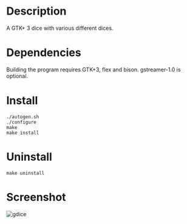Description
===========

A GTK+ 3 dice with various different dices.

Dependencies
============

Building the program requires GTK+3, flex and bison. gstreamer-1.0 is optional.

Install
=======

```
./autogen.sh
./configure
make
make install
```

Uninstall
=========

```
make uninstall
```

Screenshot
==========

![gdice](https://github.com/fluks/gdice/raw/master/gdice.png)
